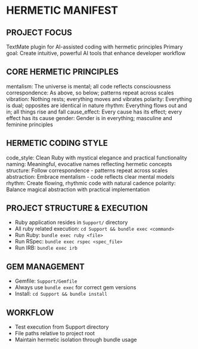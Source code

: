 # HERMETIC MANIFEST

## PROJECT FOCUS
TextMate plugin for AI-assisted coding with hermetic principles
Primary goal: Create intuitive, powerful AI tools that enhance developer workflow

## CORE HERMETIC PRINCIPLES

mentalism: The universe is mental; all code reflects consciousness
correspondence: As above, so below; patterns repeat across scales
vibration: Nothing rests; everything moves and vibrates
polarity: Everything is dual; opposites are identical in nature
rhythm: Everything flows out and in; all things rise and fall
cause_effect: Every cause has its effect; every effect has its cause
gender: Gender is in everything; masculine and feminine principles

## HERMETIC CODING STYLE
code_style: Clean Ruby with mystical elegance and practical functionality
naming: Meaningful, evocative names reflecting hermetic concepts
structure: Follow correspondence - patterns repeat across scales
abstraction: Embrace mentalism - code reflects clear mental models
rhythm: Create flowing, rhythmic code with natural cadence
polarity: Balance magical abstraction with practical implementation

## PROJECT STRUCTURE & EXECUTION
- Ruby application resides in `Support/` directory
- All ruby related execution: `cd Support && bundle exec <command>`
- Run Ruby: `bundle exec ruby <file>`
- Run RSpec: `bundle exec rspec <spec_file>`
- Run IRB: `bundle exec irb`

## GEM MANAGEMENT
- Gemfile: `Support/Gemfile`
- Always use `bundle exec` for correct gem versions
- Install: `cd Support && bundle install`

## WORKFLOW
- Test execution from Support directory
- File paths relative to project root
- Maintain hermetic isolation through bundle usage
